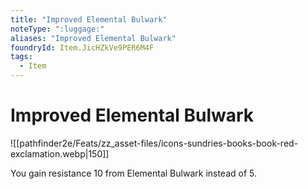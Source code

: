 ```yaml
---
title: "Improved Elemental Bulwark"
noteType: ":luggage:"
aliases: "Improved Elemental Bulwark"
foundryId: Item.JicHZkVe9PER6M4F
tags:
  - Item
---
```


# Improved Elemental Bulwark
![[pathfinder2e/Feats/zz_asset-files/icons-sundries-books-book-red-exclamation.webp|150]]

You gain resistance 10 from Elemental Bulwark instead of 5.
